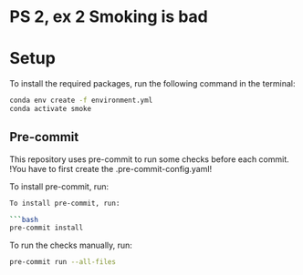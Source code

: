 # PS 2, ex 2 Smoking is bad

# Setup

To install the required packages, run the following command in the terminal:

```bash
conda env create -f environment.yml
conda activate smoke
```

## Pre-commit

This repository uses pre-commit to run some checks before each commit. !You have to first create
the .pre-commit-config.yaml!

To install pre-commit, run:

````bash
To install pre-commit, run:

```bash
pre-commit install
````

To run the checks manually, run:

```bash
pre-commit run --all-files
```
